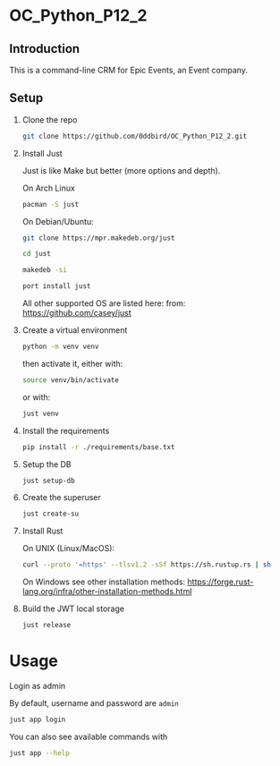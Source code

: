# OC_Python_P12_2

## Introduction

This is a command-line CRM for Epic Events, an Event company.

## Setup

1. Clone the repo

    ```bash
    git clone https://github.com/0ddbird/OC_Python_P12_2.git
    ```

2. Install Just

    Just is like Make but better (more options and depth).

    On Arch Linux
    ```bash
    pacman -S just
    ```

    On Debian/Ubuntu: 
    ```bash
    git clone https://mpr.makedeb.org/just
    ```
    ```bash
    cd just
    ```
    ```bash
    makedeb -si
    ```

    ```bash
    port install just
    ```
    All other supported OS are listed here:
    from: https://github.com/casey/just

3. Create a virtual environment
    ```bash
    python -m venv venv
    ```

    then activate it, either with:

    ```bash
    source venv/bin/activate
    ```
    or with:
    ```bash
    just venv
    ```

4. Install the requirements

    ```bash
    pip install -r ./requirements/base.txt
    ```

5. Setup the DB

    ```bash
    just setup-db
    ```

6. Create the superuser

    ```bash
    just create-su
    ```

7. Install Rust
   
    On UNIX (Linux/MacOS):
    ```bash
    curl --proto '=https' --tlsv1.2 -sSf https://sh.rustup.rs | sh
    ```
    On Windows see other installation methods:
    https://forge.rust-lang.org/infra/other-installation-methods.html

8. Build the JWT local storage
    ```bash
    just release
    ```

# Usage

Login as admin

By default, username and password are `admin`

```bash
just app login
```

You can also see available commands with

```bash
just app --help
```